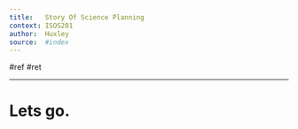 ```yaml
---
title:   Story Of Science Planning
context: ISOS201
author:  Huxley
source:  #index
---
```


#ref #ret  

---

# Lets go.























